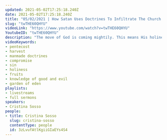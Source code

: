 ```yaml
---
updated: 2021-05-02T17:25:18.240Z
date: 2021-05-02T17:25:18.240Z
title: "05/02/2021 | How Satan Uses Doctrines To Infiltrate The Church (Pastor Cristina Sosso)"
slug: "twTHE60QHYU"
videoLink: "https://www.youtube.com/watch?v=twTHE60QHYU"
YoutubeID: "twTHE60QHYU"
description: "The move of God is coming mightily. This means His holiness will be made manifest and the wicked will be dealt with. That means even those within the Church will not be spared. You need to confront the sin in your own life and become holy and blameless like God. We cannot continue compromising in this season, because if you keep compromising how can God trust you to implement His ways of doing things when you have riches and influence? The move is here! Satan knows he's running out of time which is why He tries to infiltrate the Church and slow things down as much as He can. When it comes to our doctrines and traditions we have to allow the Holy Spirit to move freely or we will stifle God's move in our lives. This sermon was delivered by Pastor Cris Sosso at Freedom Fellowship Church International on April 02, 2021."
videoKeywords:
- pentecost
- harvest
- manmade doctrines
- compromise
- sin
- holiness
- fruits
- knowledge of good and evil
- garden of eden
playlists:
- livestreams
- full sermons
speakers:
- Cristina Sosso
people:
- title: Cristina Sosso
  slug: cristina-sosso
  contentType: people
  id: 3zLvufAtlKgiiGIaEYs4S4
---
```

